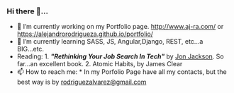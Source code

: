 ### Hi there 👋...


- 🔭 I’m currently working on my Portfolio page.
    http://www.aj-ra.com/ or https://alejandrorodrigueza.github.io/portfolio/
- 🌱 I’m currently learning SASS, JS, Angular,Django, REST, etc...a BIG...etc.
- Reading:
       1. ***"Rethinking Your Job Search In Tech"*** by [Jon Jackson](https://iamjonjackson.gumroad.com/). So far...an excellent book.
       2. Atomic Habits, by James Clear
- 📫 How to reach me: 
       * In my Porfolio Page have all my contacts, but the best way is by rodriguezalvarez@gmail.com

<!--
**AlejandroRodriguezA/AlejandroRodriguezA** is a ✨ _special_ ✨ repository because its `README.md` (this file) appears on your GitHub profile.

Here are some ideas to get you started:

- 🔭 I’m currently working on my Portfolio page
- 🌱 I’m currently learning SASS, JS, Angular, etc...
- 👯 I’m looking to collaborate on ...
- 🤔 I’m looking for help with ...
- 💬 Ask me about trading, diving
- 📫 How to reach me: ...
- 😄 Pronouns: ...
- ⚡ Fun fact: ...
-->
